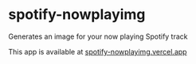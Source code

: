 # spotify-nowplayimg
Generates an image for your now playing Spotify track

This app is available at [spotify-nowplayimg.vercel.app](http://spotify-nowplayimg.vercel.app/)
